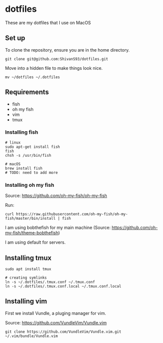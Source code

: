 # dotfiles

These are my dotfiles that I use on MacOS

## Set up

To clone the repository, ensure you are in the home directory.

```shell
git clone git@github.com:ShivanS93/dotfiles.git
```

Move into a hidden file to make things look nice.

```shell
mv ~/dotfiles ~/.dotfiles
```

## Requirements

- fish
- oh my fish
- vim
- tmux

### Installing fish

```shell 
# linux
sudo apt-get install fish
fish
chsh -s /usr/bin/fish

# macOS
brew install fish
# TODO: need to add more
```

### Installing oh my fish

Source: https://github.com/oh-my-fish/oh-my-fish

Run:

```shell
curl https://raw.githubusercontent.com/oh-my-fish/oh-my-fish/master/bin/install | fish
```

I am using bobthefish for my main machine (Source: https://github.com/oh-my-fish/theme-bobthefish)

I am using default for servers.

## Installing tmux

```shell
sudo apt install tmux

# creating symlinks
ln -s ~/.dotfiles/.tmux.conf ~/.tmux.conf
ln -s ~/.dotfiles/.tmux.conf.local ~/.tmux.conf.local
```

## Installing vim

First we install Vundle, a pluging manager for vim.

Source: https://github.com/VundleVim/Vundle.vim

```shell
git clone https://github.com/VundleVim/Vundle.vim.git ~/.vim/bundle/Vundle.vim
```
